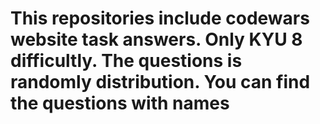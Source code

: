 # This repositories include codewars website task answers. Only KYU 8 difficultly. The questions is randomly distribution. You can find the questions with names
